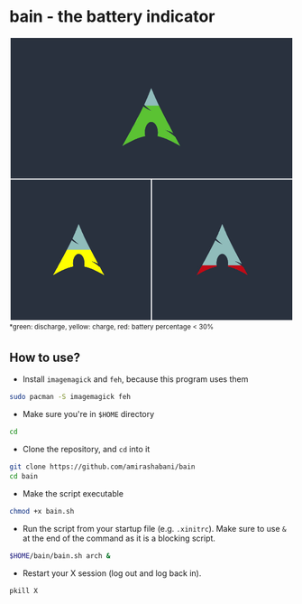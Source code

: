 # bain - the battery indicator

![Arch Example](example/Arch.png)
<sup>\*green: discharge, yellow: charge, red: battery percentage < 30%</sup>

## How to use?

* Install `imagemagick` and `feh`, because this program uses them

```bash
sudo pacman -S imagemagick feh
```

* Make sure you're in `$HOME` directory

```bash
cd
```

* Clone the repository, and `cd` into it

```bash
git clone https://github.com/amirashabani/bain
cd bain
```

* Make the script executable
```bash
chmod +x bain.sh
```

* Run the script from your startup file (e.g. `.xinitrc`). Make sure to use `&` at the end of the command as it is a blocking script.
```bash
$HOME/bain/bain.sh arch &
```

* Restart your X session (log out and log back in).
```bash
pkill X
```
